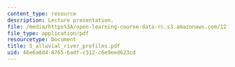 ```yaml
---
content_type: resource
description: Lecture presentation.
file: /media/https%3A/open-learning-course-data-rc.s3.amazonaws.com/12-163-surface-processes-and-landscape-evolution-fall-2004/46e6a8d487656adfc312c6e9eed623cd_5_alluvial_river_profiles.pdf
file_type: application/pdf
resourcetype: Document
title: 5_alluvial_river_profiles.pdf
uid: 46e6a8d4-8765-6adf-c312-c6e9eed623cd
---
```

